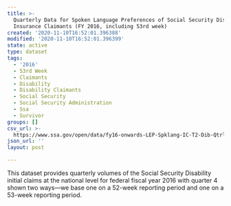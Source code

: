 ```yaml
---
title: >-
  Quarterly Data for Spoken Language Preferences of Social Security Disability
  Insurance Claimants (FY 2016, including 53rd week)
created: '2020-11-10T16:52:01.396388'
modified: '2020-11-10T16:52:01.396399'
state: active
type: dataset
tags:
  - '2016'
  - 53rd Week
  - Claimants
  - Disability
  - Disability Claimants
  - Social Security
  - Social Security Administration
  - Ssa
  - Survivor
groups: []
csv_url: >-
  https://www.ssa.gov/open/data/fy16-onwards-LEP-Spklang-IC-T2-Dib-Qtrly-53rdweek.csv
json_url: ''
layout: post

---
```

This dataset provides quarterly volumes of the Social Security Disability initial claims at the national level for federal fiscal year 2016 with quarter 4 shown two ways—we base one on a 52-week reporting period and one on a 53-week reporting period.
